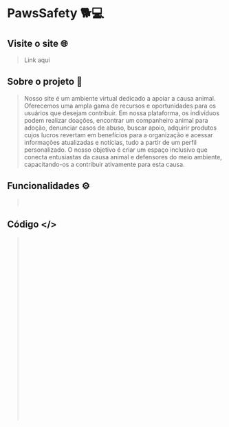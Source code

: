# PawsSafety 🐕💻
## Visite o site 🌐
> Link aqui

## Sobre o projeto 📜
> Nosso site é um ambiente virtual dedicado a apoiar a causa animal. Oferecemos uma ampla gama de recursos e oportunidades para os usuários que desejam contribuir. Em nossa plataforma, os indivíduos podem realizar doações, encontrar um companheiro animal para adoção, denunciar casos de abuso, buscar apoio, adquirir produtos cujos lucros revertam em benefícios para a organização e acessar informações atualizadas e notícias, tudo a partir de um perfil personalizado. O nosso objetivo é criar um espaço inclusivo que conecta entusiastas da causa animal e defensores do meio ambiente, capacitando-os a contribuir ativamente para esta causa.

## Funcionalidades ⚙️
> <br />
> 

## Código </>
> <br /><br />
> <br /><br />
> <br />
> <br />
> <br />
> <br />
> <br />
> <br />
> <br />
> <br />
> <br /><br />
> <br /><br />
> <br />
> <br />
> <br />
> <br />
> <br />
> <br />
> <br />
> <br />
> <br />
> 

